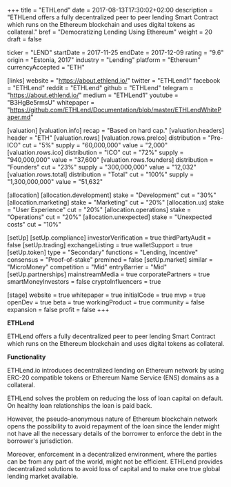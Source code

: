 +++
title = "ETHLend"
date = 2017-08-13T17:30:02+02:00
description = "ETHLend offers a fully decentralized peer to peer lending Smart Contract which runs on the Ethereum blockchain and uses digital tokens as collateral."
bref = "Democratizing Lending Using Ethereum"
weight = 20
draft = false


ticker = "LEND"
startDate = 2017-11-25
endDate = 2017-12-09
rating = "9.6"
origin = "Estonia, 2017"
industry = "Lending"
platform = "Ethereum"
currencyAccepted = "ETH"

[links]
  website = "https://about.ethlend.io/"
  twitter = "ETHLend1"
  facebook = "ETHLend"
  reddit = "ETHLend"
  github = "ETHLend"
  telegram = "https://about.ethlend.io/"
  medium = "ETHLend1"
  youtube = "B3HgBe5rmsU"
  whitepaper = "https://github.com/ETHLend/Documentation/blob/master/ETHLendWhitePaper.md"

[valuation]
  [valuation.info]
    recap = "Based on hard cap."
  [valuation.headers]
    header = "ETH"
  [valuation.rows]
    [valuation.rows.preIco]
      distribution = "Pre-ICO"
      cut = "5%"
      supply = "60,000,000"
      value = "2,000"
    [valuation.rows.ico]
      distribution = "ICO"
      cut = "72%"
      supply = "940,000,000"
      value = "37,600"
    [valuation.rows.founders]
      distribution = "Founders"
      cut = "23%"
      supply = "300,000,000"
      value = "12,032"
    [valuation.rows.total]
      distribution = "Total"
      cut = "100%"
      supply = "1,300,000,000"
      value = "51,632"

[allocation]
  [allocation.development]
    stake = "Development"
    cut = "30%"
  [allocation.marketing]
    stake = "Marketing"
    cut = "20%"
  [allocation.ux]
    stake = "User Experience"
    cut = "20%"
  [allocation.operations]
    stake = "Operations"
    cut = "20%"
  [allocation.unexpected]
    stake = "Unexpected costs"
    cut = "10%"

[setUp]
  [setUp.compliance]
    investorVerification = true
    thirdPartyAudit = false
  [setUp.trading]
    exchangeListing = true
    walletSupport = true
  [setUp.token]
    type = "Secondary"
    functions = "Lending, Incentive"
    consensus = "Proof-of-stake"
    premined = false
  [setUp.market]
    similar = "MicroMoney"
    competition = "Mid"
    entryBarrier = "Mid"
  [setUp.partnerships]
    mainstreamMedia = true
    corporatePartners = true
    smartMoneyInvestors = false
    cryptoInfluencers = true

[stage]
  website = true
  whitepaper = true
  initialCode = true
  mvp = true
  openDev = true
  beta = true
  workingProduct = true
  community = false
  expansion = false
  profit = false
+++

**ETHLend**

ETHLend offers a fully decentralized peer to peer lending Smart Contract which runs on the Ethereum blockchain and uses digital tokens as collateral.

**Functionality**

ETHLend.io introduces decentralized lending on Ethereum network by using ERC-20 compatible tokens or Ethereum Name Service (ENS) domains as a collateral.

ETHLend solves the problem on reducing the loss of loan capital on default. On healthy loan relationships the loan is paid back.

However, the pseudo-anonymous nature of Ethereum blockchain network opens the possibility to avoid repayment of the loan since the lender might not have all the necessary details of the borrower to enforce the debt in the borrower's jurisdiction.

Moreover, enforcement in a decentralized environment, where the parties can be from any part of the world, might not be efficient. ETHLend provides decentralized solutions to avoid loss of capital and to make one true global lending market available.
